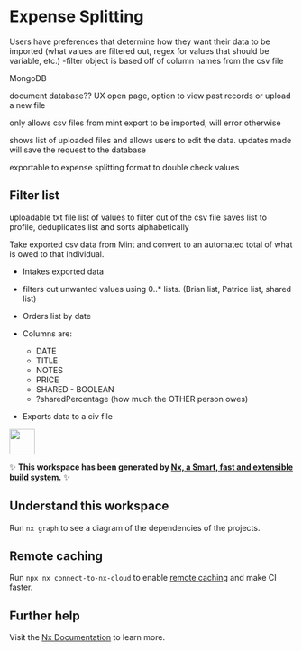 # Expense Splitting

Users have preferences that determine how they want their data to be imported (what values are filtered out, regex for values that should be variable, etc.)
-filter object is based off of column names from the csv file

MongoDB

document database??
UX
open page, option to view past records or upload a new file

only allows csv files from mint export to be imported, will error otherwise

shows list of uploaded files and allows users to edit the data. updates made will save the request to the database

exportable to expense splitting format to double check values

## Filter list

uploadable txt file list of values to filter out of the csv file
saves list to profile, deduplicates list and sorts alphabetically

Take exported csv data from Mint and convert to an automated total of what is owed to that individual.

- Intakes exported data
- filters out unwanted values using 0..\* lists. (Brian list, Patrice list, shared list)
- Orders list by date
- Columns are:

  - DATE
  - TITLE
  - NOTES
  - PRICE
  - SHARED - BOOLEAN
  - ?sharedPercentage (how much the OTHER person owes)

- Exports data to a civ file

<a alt="Nx logo" href="https://nx.dev" target="_blank" rel="noreferrer"><img src="https://raw.githubusercontent.com/nrwl/nx/master/images/nx-logo.png" width="45"></a>

✨ **This workspace has been generated by [Nx, a Smart, fast and extensible build system.](https://nx.dev)** ✨

## Understand this workspace

Run `nx graph` to see a diagram of the dependencies of the projects.

## Remote caching

Run `npx nx connect-to-nx-cloud` to enable [remote caching](https://nx.app) and make CI faster.

## Further help

Visit the [Nx Documentation](https://nx.dev) to learn more.
